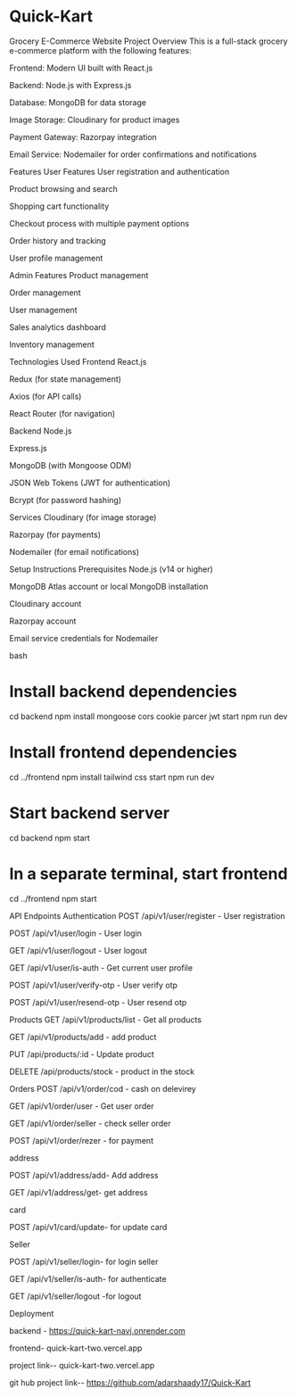# Quick-Kart


Grocery E-Commerce Website 
Project Overview
This is a full-stack grocery e-commerce platform with the following features:

Frontend: Modern UI built with React.js

Backend: Node.js with Express.js

Database: MongoDB for data storage

Image Storage: Cloudinary for product images

Payment Gateway: Razorpay integration

Email Service: Nodemailer for order confirmations and notifications

Features
User Features
User registration and authentication

Product browsing and search

Shopping cart functionality

Checkout process with multiple payment options

Order history and tracking

User profile management

Admin Features
Product management

Order management

User management

Sales analytics dashboard

Inventory management

Technologies Used
Frontend
React.js

Redux (for state management)

Axios (for API calls)

React Router (for navigation)

Backend
Node.js

Express.js

MongoDB (with Mongoose ODM)

JSON Web Tokens (JWT for authentication)

Bcrypt (for password hashing)

Services
Cloudinary (for image storage)

Razorpay (for payments)

Nodemailer (for email notifications)

Setup Instructions
Prerequisites
Node.js (v14 or higher)

MongoDB Atlas account or local MongoDB installation

Cloudinary account

Razorpay account

Email service credentials for Nodemailer


bash
# Install backend dependencies
cd backend
npm install mongoose cors cookie parcer jwt 
start npm run dev

# Install frontend dependencies
cd ../frontend
npm install tailwind css 
start npm run dev
# Start backend server
cd backend
npm start

# In a separate terminal, start frontend
cd ../frontend
npm start


API Endpoints
Authentication
POST /api/v1/user/register - User registration

POST /api/v1/user/login - User login

GET /api/v1/user/logout - User logout

GET /api/v1/user/is-auth - Get current user profile

POST /api/v1/user/verify-otp - User verify otp

POST /api/v1/user/resend-otp - User resend otp

Products
GET /api/v1/products/list - Get all products

GET /api/v1/products/add - add product 

PUT /api/products/:id - Update product

DELETE /api/products/stock - product in the stock

Orders
POST /api/v1/order/cod - cash on delevirey

GET /api/v1/order/user - Get user order

GET /api/v1/order/seller - check seller order

POST /api/v1/order/rezer - for payment

address

POST /api/v1/address/add- Add address

GET /api/v1/address/get- get address

card 

POST /api/v1/card/update- for update card

Seller

POST /api/v1/seller/login- for login seller

GET /api/v1/seller/is-auth- for authenticate 

GET /api/v1/seller/logout -for logout 

Deployment

backend -  https://quick-kart-navj.onrender.com

frontend-  quick-kart-two.vercel.app



project link--   quick-kart-two.vercel.app

git hub project link--  https://github.com/adarshaady17/Quick-Kart
